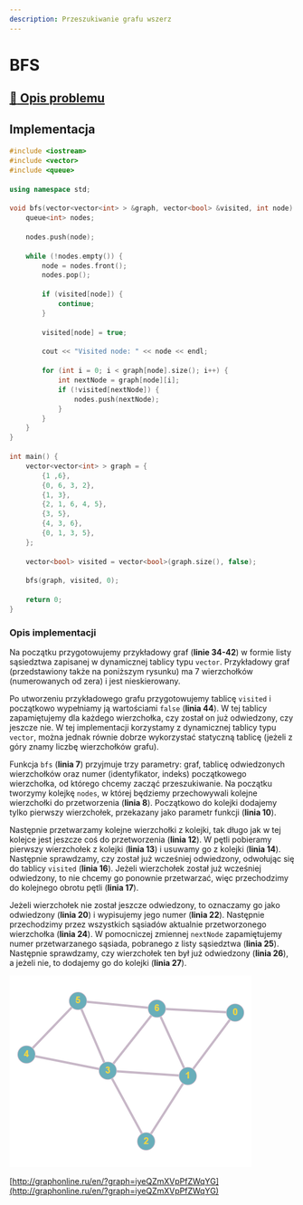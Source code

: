 ```yaml
---
description: Przeszukiwanie grafu wszerz
---
```


# BFS

## [:link: Opis problemu](../../../../algorithms/graphs/bfs.md)

## Implementacja

```cpp linenums="1"
#include <iostream>
#include <vector>
#include <queue>

using namespace std;

void bfs(vector<vector<int> > &graph, vector<bool> &visited, int node) {
    queue<int> nodes;

    nodes.push(node);

    while (!nodes.empty()) {
        node = nodes.front();
        nodes.pop();
        
        if (visited[node]) {
            continue;
        }

        visited[node] = true;
        
        cout << "Visited node: " << node << endl;

        for (int i = 0; i < graph[node].size(); i++) {
            int nextNode = graph[node][i];
            if (!visited[nextNode]) {
                nodes.push(nextNode);
            }
        }
    }
}

int main() {
    vector<vector<int> > graph = {
		{1 ,6}, 
		{0, 6, 3, 2},
		{1, 3},
		{2, 1, 6, 4, 5},
		{3, 5},
		{4, 3, 6},
		{0, 1, 3, 5},
	};

    vector<bool> visited = vector<bool>(graph.size(), false);

    bfs(graph, visited, 0);

    return 0;
}
```

### Opis implementacji

Na początku przygotowujemy przykładowy graf (**linie 34-42**) w formie listy sąsiedztwa zapisanej w dynamicznej tablicy typu `vector`. Przykładowy graf (przedstawiony także na poniższym rysunku) ma 7 wierzchołków (numerowanych od zera) i jest nieskierowany.

Po utworzeniu przykładowego grafu przygotowujemy tablicę `visited` i początkowo wypełniamy ją wartościami `false` (**linia 44**). W tej tablicy zapamiętujemy dla każdego wierzchołka, czy został on już odwiedzony, czy jeszcze nie. W tej implementacji korzystamy z dynamicznej tablicy typu `vector`, można jednak równie dobrze wykorzystać statyczną tablicę (jeżeli z góry znamy liczbę wierzchołków grafu).

Funkcja `bfs` (**linia 7**) przyjmuje trzy parametry: graf, tablicę odwiedzonych wierzchołków oraz numer (identyfikator, indeks) początkowego wierzchołka, od którego chcemy zacząć przeszukiwanie. Na początku tworzymy kolejkę `nodes`, w której będziemy przechowywali kolejne wierzchołki do przetworzenia (**linia 8**). Początkowo do kolejki dodajemy tylko pierwszy wierzchołek, przekazany jako parametr funkcji (**linia 10**).

Następnie przetwarzamy kolejne wierzchołki z kolejki, tak długo jak w tej kolejce jest jeszcze coś do przetworzenia (**linia 12**). W pętli pobieramy pierwszy wierzchołek z kolejki (**linia 13**) i usuwamy go z kolejki (**linia 14**). Następnie sprawdzamy, czy został już wcześniej odwiedzony, odwołując się do tablicy `visited` (**linia 16**). Jeżeli wierzchołek został już wcześniej odwiedzony, to nie chcemy go ponownie przetwarzać, więc przechodzimy do kolejnego obrotu pętli (**linia 17**).

Jeżeli wierzchołek nie został jeszcze odwiedzony, to oznaczamy go jako odwiedzony (**linia 20**) i wypisujemy jego numer (**linia 22**). Następnie przechodzimy przez wszystkich sąsiadów aktualnie przetworzonego wierzchołka (**linia 24**). W pomocniczej zmiennej `nextNode` zapamiętujemy numer przetwarzanego sąsiada, pobranego z listy sąsiedztwa (**linia 25**). Następnie sprawdzamy, czy wierzchołek ten był już odwiedzony (**linia 26**), a jeżeli nie, to dodajemy go do kolejki (**linia 27**).

![Przykładowy graf wykorzystany w implementacji](../../../../assets/example_graph.png)

[http://graphonline.ru/en/?graph=iyeQZmXVpPfZWqYG](http://graphonline.ru/en/?graph=iyeQZmXVpPfZWqYG)
